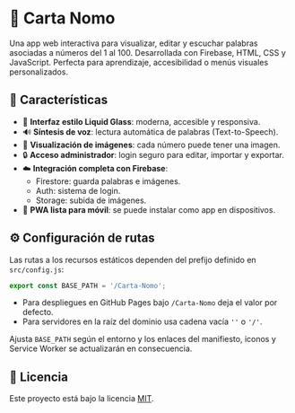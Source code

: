 # 🧊 Carta Nomo 

Una app web interactiva para visualizar, editar y escuchar palabras asociadas a números del 1 al 100. Desarrollada con Firebase, HTML, CSS y JavaScript. Perfecta para aprendizaje, accesibilidad o menús visuales personalizados.

## 🚀 Características

- 🎨 **Interfaz estilo Liquid Glass**: moderna, accesible y responsiva.
- 🔊 **Síntesis de voz**: lectura automática de palabras (Text-to-Speech).
- 🧾 **Visualización de imágenes**: cada número puede tener una imagen.
- 🔒 **Acceso administrador**: login seguro para editar, importar y exportar.
- ☁️ **Integración completa con Firebase**:
  - Firestore: guarda palabras e imágenes.
  - Auth: sistema de login.
  - Storage: subida de imágenes.
- 📱 **PWA lista para móvil**: se puede instalar como app en dispositivos.

## ⚙️ Configuración de rutas

Las rutas a los recursos estáticos dependen del prefijo definido en `src/config.js`:

```js
export const BASE_PATH = '/Carta-Nomo';
```

- Para despliegues en GitHub Pages bajo `/Carta-Nomo` deja el valor por defecto.
- Para servidores en la raíz del dominio usa cadena vacía `''` o `'/'`.

Ajusta `BASE_PATH` según el entorno y los enlaces del manifiesto, iconos y Service Worker se actualizarán en consecuencia.

## 📄 Licencia

Este proyecto está bajo la licencia [MIT](LICENSE).
